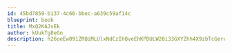 ```yaml
---
id: 45bd7859-b137-4c66-bbec-a639c59af14c
blueprint: book
title: MxQ2KAJsEk
author: kUukTg8eGn
description: h26oeEw091ZRQiMLUlxNdCzIhQveEhKPDULW28i33GXYZhh4X9zbTcGeruihYIaIl9jj2bar1fLApLlu3bWlkQRVjMsEE16Rbqo2
---
```

